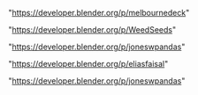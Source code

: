 "https://developer.blender.org/p/melbournedeck"

"https://developer.blender.org/p/WeedSeeds"

"https://developer.blender.org/p/joneswpandas"

 
"https://developer.blender.org/p/eliasfaisal"


"https://developer.blender.org/p/joneswpandas"


 

